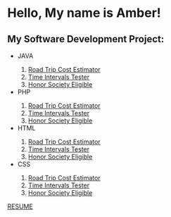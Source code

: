 

<h1>Hello, My name is Amber!</h1>

<h2>My Software Development Project:</h2>
<ul>
  <li>JAVA</li>
  <ol>
    <li><a href="">Road Trip Cost Estimator</a> </li>
    <li><a href="">Time Intervals Tester</a></li>
     <li><a href="">Honor Society Eligible</a></li>
  </ol>
  <li>PHP</li>
  <ol>
    <li><a href="">Road Trip Cost Estimator</a> </li>
    <li><a href="">Time Intervals Tester</a></li>
     <li><a href="">Honor Society Eligible</a></li>
  </ol>
  <li>HTML</li>
  <ol>
    <li><a href="">Road Trip Cost Estimator</a> </li>
    <li><a href="">Time Intervals Tester</a></li>
     <li><a href="">Honor Society Eligible</a></li>
  </ol>
  <li>CSS</li>
  <ol>
    <li><a href="">Road Trip Cost Estimator</a> </li>
    <li><a href="">Time Intervals Tester</a></li>
     <li><a href="">Honor Society Eligible</a></li>
  </ol>
</ul>
<a href="https://github.com/AmberKRodriguez/ResumePage">RESUME</a>

